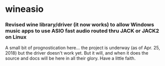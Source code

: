# wineasio
### Revised wine library/driver (it now works) to allow Windows music apps to use ASIO fast audio routed thru JACK or JACK2 on Linux
A small bit of prognostication here... the project is underway (as of Apr. 25, 2018) but the driver doesn't work yet.  But it will, and when it does the source and docs will be here in all their glory.  Have a little faith.
